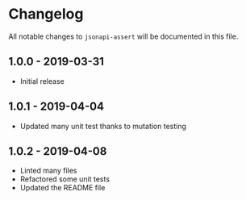 # Changelog

All notable changes to `jsonapi-assert` will be documented in this file.

## 1.0.0 - 2019-03-31
- Initial release

## 1.0.1 - 2019-04-04
- Updated many unit test thanks to mutation testing

## 1.0.2 - 2019-04-08
- Linted many files
- Refactored some unit tests
- Updated the README file
